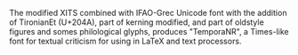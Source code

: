 The modified XITS combined with IFAO-Grec Unicode font with the addition of TironianEt (U+204A), part of kerning modified, and part of oldstyle figures and somes philological glyphs, produces "TemporaNR", a Times-like font for textual criticism for using in LaTeX and text processors.
